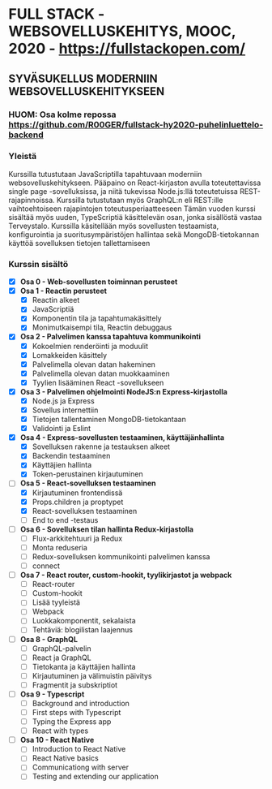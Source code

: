 # FULL STACK -WEBSOVELLUSKEHITYS, MOOC, 2020 - https://fullstackopen.com/
## SYVÄSUKELLUS MODERNIIN WEBSOVELLUSKEHITYKSEEN

### HUOM: Osa kolme repossa https://github.com/R00GER/fullstack-hy2020-puhelinluettelo-backend

### Yleistä 
Kurssilla tutustutaan JavaScriptilla tapahtuvaan moderniin websovelluskehitykseen. Pääpaino on React-kirjaston avulla toteutettavissa single page -sovelluksissa, ja niitä tukevissa Node.js:llä toteutetuissa REST-rajapinnoissa. Kurssilla tutustutaan myös GraphQL:n eli REST:ille vaihtoehtoiseen rajapintojen toteutusperiaatteeseen
Tämän vuoden kurssi sisältää myös uuden, TypeScriptiä käsittelevän osan, jonka sisällöstä vastaa Terveystalo.
Kurssilla käsitellään myös sovellusten testaamista, konfigurointia ja suoritusympäristöjen hallintaa sekä MongoDB-tietokannan käyttöä sovelluksen tietojen tallettamiseen

### Kurssin sisältö
* [x] **Osa 0 - Web-sovellusten toiminnan perusteet**
* [x] **Osa 1 - Reactin perusteet**
  * [x] Reactin alkeet
  * [x] JavaScriptiä
  * [x] Komponentin tila ja tapahtumakäsittely
  * [x] Monimutkaisempi tila, Reactin debuggaus
* [x] **Osa 2 - Palvelimen kanssa tapahtuva kommunikointi**
  * [x] Kokoelmien renderöinti ja moduulit
  * [x] Lomakkeiden käsittely
  * [x] Palvelimella olevan datan hakeminen
  * [x] Palvelimella olevan datan muokkaaminen
  * [x] Tyylien lisääminen React -sovellukseen
* [x] **Osa 3 - Palvelimen ohjelmointi NodeJS:n Express-kirjastolla**
  * [x] Node.js ja Express
  * [x] Sovellus internettiin
  * [x] Tietojen tallentaminen MongoDB-tietokantaan
  * [x] Validointi ja Eslint
* [x] **Osa 4 - Express-sovellusten testaaminen, käyttäjänhallinta**
  * [x] Sovelluksen rakenne ja testauksen alkeet
  * [x] Backendin testaaminen
  * [x] Käyttäjien hallinta
  * [x] Token-perustainen kirjautuminen
* [ ] **Osa 5 - React-sovelluksen testaaminen**
  * [x] Kirjautuminen frontendissä
  * [x] Props.children ja proptypet
  * [x] React-sovelluksen testaaminen
  * [ ] End to end -testaus
* [ ] **Osa 6 - Sovelluksen tilan hallinta Redux-kirjastolla**
  * [ ] Flux-arkkitehtuuri ja Redux
  * [ ] Monta reduseria
  * [ ] Redux-sovelluksen kommunikointi palvelimen kanssa
  * [ ] connect
* [ ] **Osa 7 - React router, custom-hookit, tyylikirjastot ja webpack**
  * [ ] React-router
  * [ ] Custom-hookit
  * [ ] Lisää tyyleistä
  * [ ] Webpack
  * [ ] Luokkakomponentit, sekalaista
  * [ ] Tehtäviä: blogilistan laajennus
* [ ] **Osa 8 - GraphQL**
  * [ ] GraphQL-palvelin
  * [ ] React ja GraphQL
  * [ ] Tietokanta ja käyttäjien hallinta
  * [ ] Kirjautuminen ja välimuistin päivitys
  * [ ] Fragmentit ja subskriptiot
* [ ] **Osa 9 - Typescript**
  * [ ] Background and introduction
  * [ ] First steps with Typescript
  * [ ] Typing the Express app
  * [ ] React with types
* [ ] **Osa 10 - React Native**
  * [ ] Introduction to React Native
  * [ ] React Native basics
  * [ ] Communicationg with server
  * [ ] Testing and extending our application
